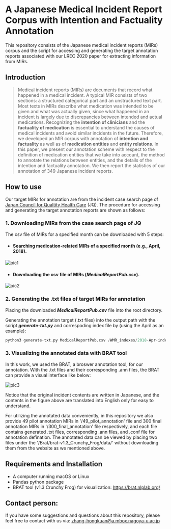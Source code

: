 # A Japanese Medical Incident Report Corpus with Intention and Factuality Annotation
This repository consists of the Japanese medical incident reports (MIRs) corpus and the script for accessing and generating the target annotation reports associated with our LREC 2020 paper for extracting information from MIRs.

## Introduction
> Medical incident reports (MIRs) are documents that record what happened in a medical incident. A typical MIR consists of two sections: a structured categorical part and an unstructured text part. Most texts in MIRs describe what medication was intended to be given and what was actually given, since what happened in an incident is largely due to discrepancies between intended and actual medications. Recognizing the **intention of clinicians** and the **factuality of medication** is essential to understand the causes of medical incidents and avoid similar incidents in the future. Therefore, we developed an MIR corpus with annotation of **intention and factuality** as well as of **medication entities** and **entity relations**. In this paper, we present our annotation scheme with respect to the definition of medication entities that we take into account, the method to annotate the relations between entities, and the details of the intention and factuality annotation. We then report the statistics of our annotation of 349 Japanese incident reports.  

## How to use
Our target MIRs for annotation are from the incident case search page of [Japan Council for Qualtity Health Care](http://www.med-safe.jp/mpsearch/SearchReport.action) (JQ). The procedure for accessing and generating the target annotation reports are shown as follows:

### 1. Downloading MIRs from the case search page of JQ
The csv file of MIRs for a specified month can be downloaded with 5 steps:
* #### Searching medication-related MIRs of a specified month (e.g., April, 2018).
![pic1](https://github.com/zhkleciel/JQMIR/blob/master/pics/pic1.png)
* #### Downloading the csv file of MIRs (***MedicalReportPub.csv***).
![pic2](https://github.com/zhkleciel/JQMIR/blob/master/pics/pic2.png)

### 2. Generating the .txt files of target MIRs for annotation

Placing the downloaded ***MedicalReportPub.csv*** file into the root directory.

Generating the annotation target (.txt files) into the output path with the script ***generate-txt.py*** and correspoding index file by (using the April as an example):
```python
python3 generate-txt.py MedicalReportPub.csv /WMR_indexes/2018-Apr-indexes.txt /output/path
```

### 3. Visualizing the annotated data with BRAT tool
In this work, we used the BRAT, a broswer annotation tool, for our annotation. With the .txt files and their corresponding .ann files, the BRAT can provide a visual interface like below:

![pic3](https://github.com/zhkleciel/JQMIR/blob/master/pics/mir-in-brat.png)

Notice that the original incident contents are written in Japanese, and the contents in the figure above are translated into English only for easy to understand. 

For utilizing the annotated data conveniently, in this repository we also provide 49 pilot annotation MIRs in '/49_pilot_annotation' file and 300 final annotation MIRs in '/300_final_annotation' file respectively, and each file contains generated .txt files, corresponding .ann files, and .conf file for annotation defination. The annotated data can be viewed by placing two files under the '/Brat/brat-v1.3_Crunchy_Frog/data/' without downloading them from the website as we mentioned above.

## Requirements and Installation
* A computer running macOS or Linux
* Pandas python package
* BRAT tool (v1.3 Crunchy Frog) for visualization: https://brat.nlplab.org/

## Contact person:
If you have some suggestions and questions about this repository, please feel free to contact with us via: zhang-hongkuan@a.mbox.nagoya-u.ac.jp
